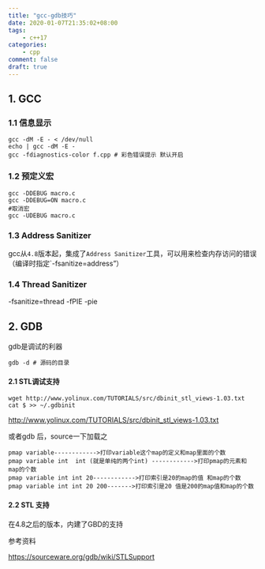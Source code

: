 ```yaml
---
title: "gcc-gdb技巧"
date: 2020-01-07T21:35:02+08:00
tags:
    - c++17
categories:
    - cpp
comment: false
draft: true
---
```


## 1. GCC ##

### 1.1 信息显示 ###

```shell
gcc -dM -E - < /dev/null
echo | gcc -dM -E -
gcc -fdiagnostics-color f.cpp # 彩色错误提示 默认开启
```

### 1.2 预定义宏 ###

```shell
gcc -DDEBUG macro.c
gcc -DDEBUG=ON macro.c
#取消宏
gcc -UDEBUG macro.c
```

### 1.3 Address Sanitizer ###

gcc从`4.8`版本起，集成了`Address Sanitizer`工具，可以用来检查内存访问的错误（编译时指定`-fsanitize=address”）

### 1.4 Thread Sanitizer ###

-fsanitize=thread -fPIE -pie

## 2. GDB ##

gdb是调试的利器

```shell
gdb -d # 源码的目录
```

#### 2.1 STL调试支持  ####

```
wget http://www.yolinux.com/TUTORIALS/src/dbinit_stl_views-1.03.txt
cat $ >> ~/.gdbinit
```

http://www.yolinux.com/TUTORIALS/src/dbinit_stl_views-1.03.txt 

或者gdb 后，source一下加载之

```shell
pmap variable------------>打印variable这个map的定义和map里面的个数
pmap variable int  int (就是单纯的两个int) ------------>打印pmap的元素和map的个数
pmap variable int int 20------------>打印索引是20的map的值 和map的个数
pmap variable int int 20 200------->打印索引是20 值是200的map值和map的个数
```

#### 2.2  STL 支持 ####

在4.8之后的版本，内建了GBD的支持



参考资料

https://sourceware.org/gdb/wiki/STLSupport